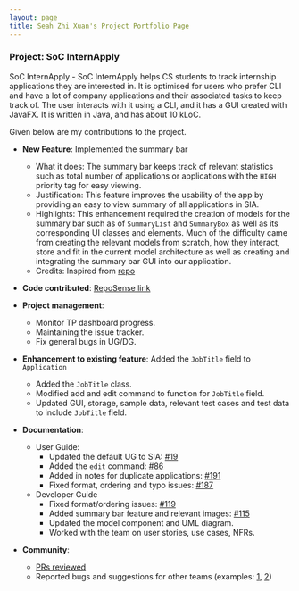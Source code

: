 ```yaml
---
layout: page
title: Seah Zhi Xuan's Project Portfolio Page
---
```


### Project: SoC InternApply

SoC InternApply - SoC InternApply helps CS students to track internship applications they are interested in. It is optimised for users who prefer CLI and have a lot of company applications and their associated tasks to keep track of. The user interacts with it using a CLI, and it has a GUI created with JavaFX. It is written in Java, and has about 10 kLoC.

Given below are my contributions to the project.

* **New Feature**: Implemented the summary bar
  * What it does: The summary bar keeps track of relevant statistics such as total number of applications or applications with the `HIGH` priority tag for easy viewing.
  * Justification: This feature improves the usability of the app by providing an easy to view summary of all applications in SIA.
  * Highlights: This enhancement required the creation of models for the summary bar such as of `SummaryList` and `SummaryBox` as well as its corresponding UI classes and elements. Much of the difficulty came from creating the relevant models from scratch, how they interact, store and fit in the current model architecture as well as creating and integrating the summary bar GUI into our application.
  * Credits: Inspired from [repo](https://github.com/AY2122S1-CS2103T-W17-2/tp)
  
* **Code contributed**: [RepoSense link](https://nus-cs2103-ay2122s2.github.io/tp-dashboard/?search=joszx&breakdown=true)

* **Project management**:
  * Monitor TP dashboard progress.
  * Maintaining the issue tracker.
  * Fix general bugs in UG/DG.

* **Enhancement to existing feature**: Added the `JobTitle` field to `Application`
  * Added the `JobTitle` class.
  * Modified add and edit command to function for `JobTitle` field.
  * Updated GUI, storage, sample data, relevant test cases and test data to include `JobTitle` field.
  
* **Documentation**:
  * User Guide:
    * Updated the default UG to SIA: [#19](https://github.com/AY2122S2-CS2103T-T11-3/tp/pull/19)
    * Added the `edit` command: [#86](https://github.com/AY2122S2-CS2103T-T11-3/tp/pull/86/files)
    * Added in notes for duplicate applications: [#191](https://github.com/AY2122S2-CS2103T-T11-3/tp/pull/191)
    * Fixed format, ordering and typo issues: [#187](https://github.com/AY2122S2-CS2103T-T11-3/tp/pull/187)
  * Developer Guide
    * Fixed format/ordering issues: [#119](https://github.com/AY2122S2-CS2103T-T11-3/tp/pull/119)
    * Added summary bar feature and relevant images: [#115](https://github.com/AY2122S2-CS2103T-T11-3/tp/pull/115)
    * Updated the model component and UML diagram.
    * Worked with the team on user stories, use cases, NFRs.

* **Community**:
  * [PRs reviewed](https://github.com/AY2122S2-CS2103T-T11-3/tp/issues?q=reviewed-by%3Ajoszx)
  * Reported bugs and suggestions for other teams (examples: [1](https://github.com/AY2122S2-CS2103T-T17-2/tp/issues/199), [2](https://github.com/AY2122S2-CS2103T-T17-2/tp/issues/200))

